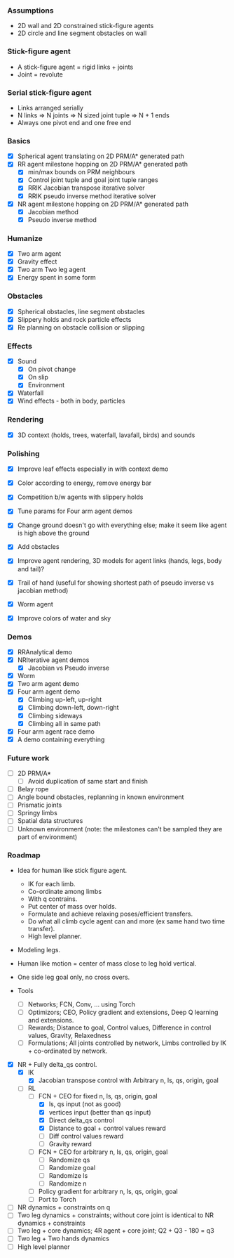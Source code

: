 ### Assumptions
- 2D wall and 2D constrained stick-figure agents
- 2D circle and line segment obstacles on wall

### Stick-figure agent
- A stick-figure agent = rigid links + joints
- Joint = revolute

### Serial stick-figure agent
- Links arranged serially
- N links => N joints => N sized joint tuple => N + 1 ends
- Always one pivot end and one free end

### Basics
- [x] Spherical agent translating on 2D PRM/A* generated path
- [x] RR agent milestone hopping on 2D PRM/A* generated path
    - [x] min/max bounds on PRM neighbours
    - [x] Control joint tuple and goal joint tuple ranges
    - [x] RRIK Jacobian transpose iterative solver
    - [x] RRIK pseudo inverse method iterative solver
- [x] NR agent milestone hopping on 2D PRM/A\* generated path
    - [x] Jacobian method
    - [x] Pseudo inverse method

### Humanize
- [x] Two arm agent
- [x] Gravity effect
- [x] Two arm Two leg agent
- [x] Energy spent in some form

### Obstacles
- [x] Spherical obstacles, line segment obstacles
- [x] Slippery holds and rock particle effects
- [x] Re planning on obstacle collision or slipping

### Effects
- [x] Sound
  - [x] On pivot change
  - [x] On slip
  - [x] Environment
- [x] Waterfall
- [x] Wind effects - both in body, particles

### Rendering
- [x] 3D context (holds, trees, waterfall, lavafall, birds) and sounds

### Polishing
- [x] Improve leaf effects especially in with context demo
- [x] Color according to energy, remove energy bar
- [x] Competition b/w agents with slippery holds
- [x] Tune params for Four arm agent demos

- [x] Change ground doesn't go with everything else; make it seem like agent is high above the ground
- [x] Add obstacles
- [x] Improve agent rendering, 3D models for agent links (hands, legs, body and tail)?

- [x] Trail of hand (useful for showing shortest path of pseudo inverse vs jacobian method)
- [x] Worm agent
- [x] Improve colors of water and sky

### Demos
- [x] RRAnalytical demo
- [x] NRIterative agent demos
    - [x] Jacobian vs Pseudo inverse
- [x] Worm
- [x] Two arm agent demo
- [x] Four arm agent demo
    - [x] Climbing up-left, up-right
    - [x] Climbing down-left, down-right
    - [x] Climbing sideways
    - [x] Climbing all in same path
- [x] Four arm agent race demo
- [x] A demo containing everything

### Future work
- [ ] 2D PRM/A\*
    - [ ] Avoid duplication of same start and finish
- [ ] Belay rope
- [ ] Angle bound obstacles, replanning in known environment
- [ ] Prismatic joints
- [ ] Springy limbs
- [ ] Spatial data structures
- [ ] Unknown environment (note: the milestones can't be sampled they are part of environment)

### Roadmap
- Idea for human like stick figure agent.
    - IK for each limb.
    - Co-ordinate among limbs
    - With q contrains.
    - Put center of mass over holds.
    - Formulate and achieve relaxing poses/efficient transfers.
    - Do what all climb cycle agent can and more (ex same hand two time transfer).
    - High level planner.

- Modeling legs.
- Human like motion = center of mass close to leg hold vertical.
- One side leg goal only, no cross overs.

- Tools
    - [ ] Networks; FCN, Conv, ... using Torch
    - [ ] Optimizors; CEO, Policy gradient and extensions, Deep Q learning and extensions.
    - [ ] Rewards; Distance to goal, Control values, Difference in control values, Gravity, Relaxedness
    - [ ] Formulations; All joints controlled by network, Limbs controlled by IK + co-ordinated by network.

- [x] NR + Fully delta\_qs control.
    - [x] IK
        - [x] Jacobian transpose control with Arbitrary n, ls, qs, origin, goal
    - [ ] RL
        - [ ] FCN + CEO for fixed n, ls, qs, origin, goal
            - [x] ls, qs input (not as good)
            - [x] vertices input (better than qs input)
            - [x] Direct delta\_qs control
            - [x] Distance to goal + control values reward
            - [ ] Diff control values reward
            - [ ] Gravity reward
        - [ ] FCN + CEO for arbitrary n, ls, qs, origin, goal
            - [ ] Randomize qs
            - [ ] Randomize goal
            - [ ] Randomize ls
            - [ ] Randomize n
        - [ ] Policy gradient for arbitrary n, ls, qs, origin, goal
        - [ ] Port to Torch

- [ ] NR dynamics + constraints on q
- [ ] Two leg dynamics + constraints; without core joint is identical to NR dynamics + constraints
- [ ] Two leg + core dynamics; 4R agent + core joint; Q2 + Q3 - 180 = q3
- [ ] Two leg + Two hands dynamics
- [ ] High level planner
